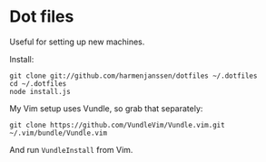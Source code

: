 # Dot files

Useful for setting up new machines.

Install:

```
git clone git://github.com/harmenjanssen/dotfiles ~/.dotfiles
cd ~/.dotfiles
node install.js
```

My Vim setup uses Vundle, so grab that separately:

```
git clone https://github.com/VundleVim/Vundle.vim.git ~/.vim/bundle/Vundle.vim
```

And run ```VundleInstall``` from Vim.
